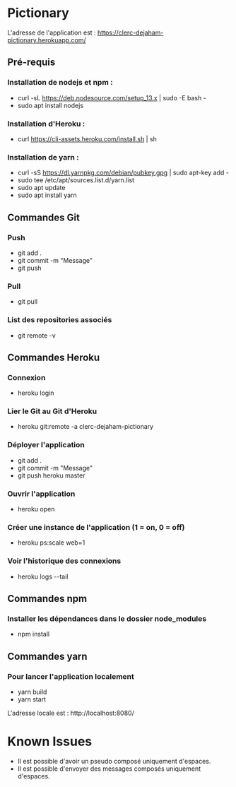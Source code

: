 # Pictionary

L'adresse de l'application est : https://clerc-dejaham-pictionary.herokuapp.com/

## Pré-requis

### Installation de nodejs et npm :
 - curl -sL https://deb.nodesource.com/setup_13.x | sudo -E bash -
 - sudo apt install nodejs
 
### Installation d'Heroku :
 - curl https://cli-assets.heroku.com/install.sh | sh
 
### Installation de yarn :
 - curl -sS https://dl.yarnpkg.com/debian/pubkey.gpg | sudo apt-key add -
 - sudo tee /etc/apt/sources.list.d/yarn.list
 - sudo apt update
 - sudo apt install yarn

## Commandes Git

### Push
 - git add .
 - git commit -m "Message"
 - git push
 
### Pull
 - git pull
 
### List des repositories associés
 - git remote -v

## Commandes Heroku

### Connexion
 - heroku login
 
### Lier le Git au Git d'Heroku
 - heroku git:remote -a clerc-dejaham-pictionary
 
### Déployer l'application
 - git add .
 - git commit -m "Message"
 - git push heroku master
 
### Ouvrir l'application
 - heroku open
 
### Créer une instance de l'application (1 = on, 0 = off)
 - heroku ps:scale web=1

### Voir l'historique des connexions
 - heroku logs --tail
 
## Commandes npm

### Installer les dépendances dans le dossier node_modules
 - npm install
 
## Commandes yarn
 
### Pour lancer l'application localement
 - yarn build
 - yarn start
 
 L'adresse locale est : http://localhost:8080/

# Known Issues
 - Il est possible d'avoir un pseudo composé uniquement d'espaces.
 - Il est possible d'envoyer des messages composés uniquement d'espaces.

